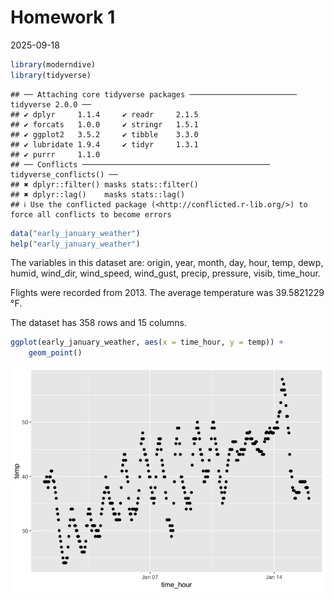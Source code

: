 Homework 1
================
2025-09-18

``` r
library(moderndive)
library(tidyverse)
```

    ## ── Attaching core tidyverse packages ──────────────────────── tidyverse 2.0.0 ──
    ## ✔ dplyr     1.1.4     ✔ readr     2.1.5
    ## ✔ forcats   1.0.0     ✔ stringr   1.5.1
    ## ✔ ggplot2   3.5.2     ✔ tibble    3.3.0
    ## ✔ lubridate 1.9.4     ✔ tidyr     1.3.1
    ## ✔ purrr     1.1.0     
    ## ── Conflicts ────────────────────────────────────────── tidyverse_conflicts() ──
    ## ✖ dplyr::filter() masks stats::filter()
    ## ✖ dplyr::lag()    masks stats::lag()
    ## ℹ Use the conflicted package (<http://conflicted.r-lib.org/>) to force all conflicts to become errors

``` r
data("early_january_weather")
help("early_january_weather")
```

The variables in this dataset are: origin, year, month, day, hour, temp,
dewp, humid, wind_dir, wind_speed, wind_gust, precip, pressure, visib,
time_hour.

Flights were recorded from 2013. The average temperature was 39.5821229
°F.

The dataset has 358 rows and 15 columns.

``` r
ggplot(early_january_weather, aes(x = time_hour, y = temp)) + 
    geom_point()
```

![](Untitled_files/figure-gfm/tempXtime_hour_scatter-1.png)<!-- -->

